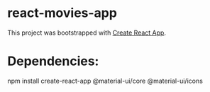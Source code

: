 # react-movies-app
This project was bootstrapped with [Create React App](https://github.com/facebookincubator/create-react-app).

# Dependencies:
npm install create-react-app @material-ui/core @material-ui/icons

